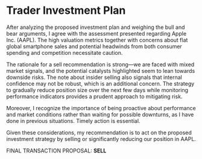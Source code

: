 # Trader Investment Plan

After analyzing the proposed investment plan and weighing the bull and bear arguments, I agree with the assessment presented regarding Apple Inc. (AAPL). The high valuation metrics together with concerns about flat global smartphone sales and potential headwinds from both consumer spending and competition necessitate caution.

The rationale for a sell recommendation is strong—we are faced with mixed market signals, and the potential catalysts highlighted seem to lean towards downside risks. The note about insider selling also signals that internal confidence may not be robust, which is an additional concern. The strategy to gradually reduce position size over the next few days while monitoring performance indicators provides a prudent approach to mitigating risk.

Moreover, I recognize the importance of being proactive about performance and market conditions rather than waiting for possible downturns, as I have done in previous situations. Timely action is essential.

Given these considerations, my recommendation is to act on the proposed investment strategy by selling or significantly reducing our position in AAPL.

FINAL TRANSACTION PROPOSAL: **SELL**
